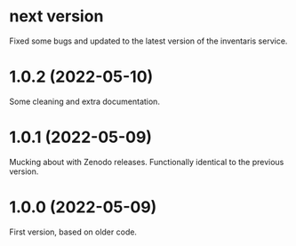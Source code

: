 # next version

Fixed some bugs and updated to the latest version of the inventaris service.

# 1.0.2 (2022-05-10)

Some cleaning and extra documentation.

# 1.0.1 (2022-05-09)

Mucking about with Zenodo releases. Functionally identical to the previous version.

# 1.0.0 (2022-05-09)

First version, based on older code.
